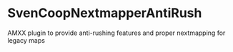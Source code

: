 # SvenCoopNextmapperAntiRush
AMXX plugin to provide anti-rushing features and proper nextmapping for legacy maps
